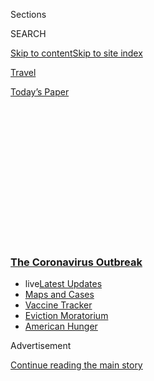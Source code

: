 <div id="app">

<div>

<div>

<div>

<div class="NYTAppHideMasthead css-1q2w90k e1suatyy0">

<div class="section css-ui9rw0 e1suatyy2">

<div class="css-eph4ug er09x8g0">

<div class="css-6n7j50">

</div>

<span class="css-1dv1kvn">Sections</span>

<div class="css-10488qs">

<span class="css-1dv1kvn">SEARCH</span>

</div>

[Skip to content](#site-content)[Skip to site
index](#site-index)

</div>

<div id="masthead-section-label" class="css-1wr3we4 eaxe0e00">

[Travel](https://www.nytimes3xbfgragh.onion/section/travel)

</div>

<div class="css-10698na e1huz5gh0">

</div>

</div>

<div id="masthead-bar-one" class="section hasLinks css-15hmgas e1csuq9d3">

<div class="css-uqyvli e1csuq9d0">

</div>

<div class="css-1uqjmks e1csuq9d1">

</div>

<div class="css-9e9ivx">

[](https://myaccount.nytimes3xbfgragh.onion/auth/login?response_type=cookie&client_id=vi)

</div>

<div class="css-1bvtpon e1csuq9d2">

[Today’s
Paper](https://www.nytimes3xbfgragh.onion/section/todayspaper)

</div>

</div>

</div>

</div>

<div data-aria-hidden="false">

<div id="site-content" data-role="main">

<div>

<div class="css-1aor85t" style="opacity:0.000000001;z-index:-1;visibility:hidden">

<div class="css-1hqnpie">

<div class="css-epjblv">

<span class="css-17xtcya">[Travel](/section/travel)</span><span class="css-x15j1o">|</span><span class="css-fwqvlz">Do
Safari Companies Really Want African
Travelers?</span>

</div>

<div class="css-k008qs">

<div class="css-1iwv8en">

<span class="css-18z7m18"></span>

<div>

</div>

</div>

<span class="css-1n6z4y">https://nyti.ms/32S9aoE</span>

<div class="css-1705lsu">

<div class="css-4xjgmj">

<div class="css-4skfbu" data-role="toolbar" data-aria-label="Social Media Share buttons, Save button, and Comments Panel with current comment count" data-testid="share-tools">

  - 
  - 
  - 
  - 
    
    <div class="css-6n7j50">
    
    </div>

  - 

</div>

</div>

</div>

</div>

</div>

</div>

<div class="css-13pd83m">

<div class="css-l9svim">

### [<span class="css-pa1jbp"><span class="css-1rxm0ex">The Coronavirus</span><span class="css-1rxm0ex"> Outbreak</span></span>](https://www.nytimes3xbfgragh.onion/news-event/coronavirus?name=styln-coronavirus-national&region=TOP_BANNER&block=storyline_menu_recirc&action=click&pgtype=Article&impression_id=805bfd90-f1ad-11ea-b69e-dd4be0f736de&variant=undefined)

  - <span class="css-ousu42"><span class="css-12clwdu">live</span>[Latest
    Updates](https://www.nytimes3xbfgragh.onion/2020/09/07/world/covid-19-coronavirus.html?name=styln-coronavirus-national&region=TOP_BANNER&block=storyline_menu_recirc&action=click&pgtype=Article&impression_id=805bfd91-f1ad-11ea-b69e-dd4be0f736de&variant=undefined)</span>
  - <span class="css-ousu42">[Maps and
    Cases](https://www.nytimes3xbfgragh.onion/interactive/2020/us/coronavirus-us-cases.html?name=styln-coronavirus-national&region=TOP_BANNER&block=storyline_menu_recirc&action=click&pgtype=Article&impression_id=805bfd92-f1ad-11ea-b69e-dd4be0f736de&variant=undefined)</span>
  - <span class="css-ousu42">[Vaccine
    Tracker](https://www.nytimes3xbfgragh.onion/interactive/2020/science/coronavirus-vaccine-tracker.html?name=styln-coronavirus-national&region=TOP_BANNER&block=storyline_menu_recirc&action=click&pgtype=Article&impression_id=805bfd93-f1ad-11ea-b69e-dd4be0f736de&variant=undefined)</span>
  - <span class="css-ousu42">[Eviction
    Moratorium](https://www.nytimes3xbfgragh.onion/2020/09/02/your-money/eviction-moratorium-covid.html?name=styln-coronavirus-national&region=TOP_BANNER&block=storyline_menu_recirc&action=click&pgtype=Article&impression_id=805bfd94-f1ad-11ea-b69e-dd4be0f736de&variant=undefined)</span>
  - <span class="css-ousu42">[American
    Hunger](https://www.nytimes3xbfgragh.onion/interactive/2020/09/02/magazine/food-insecurity-hunger-us.html?name=styln-coronavirus-national&region=TOP_BANNER&block=storyline_menu_recirc&action=click&pgtype=Article&impression_id=805c24a0-f1ad-11ea-b69e-dd4be0f736de&variant=undefined)</span>

</div>

</div>

<div id="top-wrapper" class="css-1sy8kpn">

<div id="top-slug" class="css-l9onyx">

Advertisement

</div>

[Continue reading the main
story](#after-top)

<div class="ad top-wrapper" style="text-align:center;height:100%;display:block;min-height:250px">

<div id="top" class="place-ad" data-position="top" data-size-key="top">

</div>

</div>

<div id="after-top">

</div>

</div>

<div>

<div id="sponsor-wrapper" class="css-1hyfx7x">

<div id="sponsor-slug" class="css-19vbshk">

Supported by

</div>

[Continue reading the main
story](#after-sponsor)

<div id="sponsor" class="ad sponsor-wrapper" style="text-align:center;height:100%;display:block">

</div>

<div id="after-sponsor">

</div>

</div>

<div class="css-186x18t">

</div>

<div class="css-1vkm6nb ehdk2mb0">

# Do Safari Companies Really Want African Travelers?

</div>

During these lean times for tourism, travel companies are appealing to
residents with special rates. But locals ask: Why didn’t you reach out
before?

<div class="css-79elbk" data-testid="photoviewer-wrapper">

<div class="css-z3e15g" data-testid="photoviewer-wrapper-hidden">

</div>

<div class="css-1a48zt4 ehw59r15" data-testid="photoviewer-children">

![<span class="css-16f3y1r e13ogyst0" data-aria-hidden="true">Giraffes
at Asilia Africa’s Encounter Mara camp in Kenya. The company says it has
long had local rates, but this year marks the first time it has actively
marketed
them.</span><span class="css-cnj6d5 e1z0qqy90" itemprop="copyrightHolder"><span class="css-1ly73wi e1tej78p0">Credit...</span><span><span>Asilia
Africa</span></span></span>](https://static01.graylady3jvrrxbe.onion/images/2020/09/02/travel/02safari/02safari-articleLarge.jpg?quality=75&auto=webp&disable=upscale)

</div>

</div>

<div class="css-18e8msd">

<div class="css-vp77d3 epjyd6m0">

<div class="css-hus3qt ey68jwv0" data-aria-hidden="true">

[![Tariro
Mzezewa](https://static01.graylady3jvrrxbe.onion/images/2018/08/24/opinion/tariro-headshot/tariro-headshot-thumbLarge-v2.png
"Tariro Mzezewa")](https://www.nytimes3xbfgragh.onion/by/tariro-mzezewa)

</div>

<div class="css-1baulvz">

By [<span class="css-1baulvz last-byline" itemprop="name">Tariro
Mzezewa</span>](https://www.nytimes3xbfgragh.onion/by/tariro-mzezewa)

</div>

</div>

  - 
    
    <div class="css-ld3wwf e16638kd2">
    
    Sept. 2,
    2020
    
    </div>

  - 
    
    <div class="css-4xjgmj">
    
    <div class="css-d8bdto" data-role="toolbar" data-aria-label="Social Media Share buttons, Save button, and Comments Panel with current comment count" data-testid="share-tools">
    
      - 
      - 
      - 
      - 
        
        <div class="css-6n7j50">
        
        </div>
    
      - 
    
    </div>
    
    </div>

</div>

</div>

<div class="section meteredContent css-1r7ky0e" name="articleBody" itemprop="articleBody">

<div class="css-1fanzo5 StoryBodyCompanionColumn">

<div class="css-53u6y8">

When the Safari Collection, which owns the Giraffe Manor, a popular
hotel in Nairobi known for its roaming giraffes, posted a photo on its
Instagram account in June with a caption saying that the hotel would be
“welcoming those who can still travel within Nairobi” and Kenyans
could pay a special reduced rate to stay at the hotel, it received
backlash from the very people it hoped to entice.

For many Kenyans, the offer was seen as insulting and only extended
because foreign visitors, the lifeblood of the safari industry, were
largely absent because of restrictions on international travel. Offering
local rates seemed like a desperate ploy from a hotel where locals say
they previously never felt welcome.

“My eyes just rolled when I saw that,” [Harriet
Akinyi](https://www.instagram.com/harrietowalla/), a Nairobi-based
travel writer, said in a phone interview. “It’s hypocritical that it
took a pandemic for them to realize that they have to cater to the
Kenyan market as well, not just the international market.”

[The Safari
Collection](https://www.thesafaricollection.com/properties/giraffe-manor/)
said that the post was published by an independent agent and the wording
was misconstrued. The hotel, the company said, has always been open to
all guests, but this was the first time it ran a special, because it was
the first time it had the empty rooms to do so.

</div>

</div>

<div class="css-1fanzo5 StoryBodyCompanionColumn">

<div class="css-53u6y8">

“The situation with Covid-19 has resulted in an opportunity to welcome
local guests who wouldn’t normally book in advance — we are usually
booked up months in advance,” said Jessica Pattison, head of sales and
marketing for the Safari Collection, in an email, adding that the
company employs more than 240 people and 95 percent of them are Black.
The company would not reveal its local rates, but for international
visitors, rooms range from $875 per night per person to $3,000 for a
suite sleeping up to four per night, depending on the season and type of
room.

Still, the incident renewed conversations among Kenyans and other
Africans who live in countries that are home to safari companies, tour
operators and luxury lodgings that focus on attracting American and
European visitors. Who, they ask, is really welcome to take part in
these offerings? People in South Africa, Kenya, Tanzania and Botswana
said that the local rates have allowed them to enjoy their own countries
in recent months, but as borders start to reopen, they remain skeptical
about whether they’ll still be invited. Ms. Akinyi shared an email from
[Arijiju](https://www.arijiju.com/), a private-home retreat in Laikipia,
where she was told that the residence had ‘a strict target list of
top-tier international media,’ so she could not visit.

</div>

</div>

<div class="css-cfo9c3">

</div>

<div class="css-1fanzo5 StoryBodyCompanionColumn">

<div class="css-53u6y8">

Border closures, national lockdowns and other measures put in place to
stop the spread of the coronavirus have devastated Africa’s [$39 billion
tourism
industry](https://www.brookings.edu/wp-content/uploads/2018/12/Africas-tourism-potential_LandrySigne1.pdf).
The tourism industry funds wildlife conservation across the continent
and the lack of international tourists has led experts to fear that
threatened animals would be poached at higher rates, further endangering
them.

</div>

</div>

<div class="css-1fanzo5 StoryBodyCompanionColumn">

<div class="css-53u6y8">

Safari travel as marketed internationally is largely a luxury product,
with beautifully appointed tent camps or lodges appealing to wealthy
travelers. At the high end it can cost thousands of dollars a night,
with guests flown between remote camps on private planes; even at the
more modest end of the spectrum the cost tends to run to hundreds of
dollars a night per person. That puts them far beyond the means of many
Africans: In South Africa, for example, where Kruger National Park is a
major draw for safari vacationers, the average earnings for Black
residents between 2011 and 2015 were 6,899 rand ($413) per month,
according to [a 2019
report](http://www.statssa.gov.za/publications/Report-03-10-19/Report-03-10-192017.pdf)
by the country’s Department of Statistics. The same report showed that
for white South Africans, who tend to go on more safari vacations,
average earnings were 24,646 rand ($1,400) per month — more than three
times what Black South Africans make.

</div>

</div>

<div>

</div>

<div class="css-1fanzo5 StoryBodyCompanionColumn">

<div class="css-53u6y8">

Some think it is time to reshape the industry.

“We can’t expect that Covid is the last issue that may cause a pause in
travel, and companies have now seen that solely relying on international
travelers is not sustainable,” said Naledi Khabo, chief executive of
[Africa Tourism Association](https://africatourismassociation.org/), a
U.S.-based agency that promotes tourism to and within Africa. “Having a
consistent base of local travelers will be key to any safari business
who wants to
survive.”

<div id="NYT_MAIN_CONTENT_1_REGION" class="css-9tf9ac">

<div>

<div id="styln-covid-updates-world" class="section interactive-content interactive-size-medium css-1ftcdic">

<div class="css-17ih8de interactive-body">

<div id="styln-briefing-block" data-asset-id="QXJ0aWNsZTpueXQ6Ly9hcnRpY2xlLzgwMTMwMzAyLWI1NGMtNTc3ZC1iZTQ5LTgxZjA5MGQzMGJjOA==">

<div class="briefing-block-header-section">

# [Latest Updates: The Coronavirus Outbreak](https://www.nytimes3xbfgragh.onion/2020/09/07/world/covid-19-coronavirus.html?action=click&pgtype=Article&state=default&region=MAIN_CONTENT_1&context=storylines_live_updates)

<div class="briefing-block-ts">

Updated 2020-09-08T08:03:39.372Z

</div>

</div>

  - [For reopened U.S. universities, parties and pushback are upending
    plans.](https://www.nytimes3xbfgragh.onion/2020/09/07/world/covid-19-coronavirus.html?action=click&pgtype=Article&state=default&region=MAIN_CONTENT_1&context=storylines_live_updates#link-71fba04f)
  - [China’s leader declares success in suppressing the country’s
    outbreak.](https://www.nytimes3xbfgragh.onion/2020/09/07/world/covid-19-coronavirus.html?action=click&pgtype=Article&state=default&region=MAIN_CONTENT_1&context=storylines_live_updates#link-adc17f7)
  - [On a holiday weekend in the U.S., the virus continues its grinding
    hold on Americans’
    lives.](https://www.nytimes3xbfgragh.onion/2020/09/07/world/covid-19-coronavirus.html?action=click&pgtype=Article&state=default&region=MAIN_CONTENT_1&context=storylines_live_updates#link-47c32b10)

<div class="briefing-block-footer">

<div class="briefing-block-footer-meta">

[See more
updates](https://www.nytimes3xbfgragh.onion/2020/09/07/world/covid-19-coronavirus.html?action=click&pgtype=Article&state=default&region=MAIN_CONTENT_1&context=storylines_live_updates)

</div>

<div class="briefing-block-briefinglinks">

<span>More live coverage:</span>

</div>

</div>

</div>

</div>

</div>

</div>

</div>

In Tanzania, another country with a fast-growing middle class that is a
popular destination for safaris and luxury stays, local rates have
become the norm. Lodges and safaris are being marketed at half price in
some cases and at even less than that at others.

Andrew Mahiga, a project manager for a development project in Dar es
Salaam, said that when he returned to Tanzania a decade ago, after
living in the United States and Britain, he was committed to [traveling
the country](https://www.instagram.com/drudysseus/?hl=en) and becoming
reacquainted with his home. But he and his fiancée have noticed that at
some hotels and resorts, the services offered to locals can differ
vastly from those offered to international tourists. That hasn’t changed
since the start of the pandemic.

<div id="NYT_MAIN_CONTENT_2_REGION" class="css-9tf9ac">

<div>

</div>

</div>

“Even though places are becoming more accessible to us right now, the
experiences are still not equal to those offered to foreigners,” he
said. “When I stay someplace, they aren’t as invested in me as a guest.
They don’t give suggestions for places nearby to see or excursions to go
on and things to try, but foreigners — that’s all provided at length.”

</div>

</div>

<div>

</div>

<div class="css-1fanzo5 StoryBodyCompanionColumn">

<div class="css-53u6y8">

Mr. Mahiga, 35, said that recently he and his fiancée have been focusing
on staying at Airbnbs that are owned by Tanzanians and going on tours
that are run by locals.

</div>

</div>

<div class="css-1fanzo5 StoryBodyCompanionColumn">

<div class="css-53u6y8">

Although many safari and lodging companies have Black African guides and
staff, the African Travel and Tourism Association estimates that 15
percent of its 600-plus members are [Black
owners](https://www.cntraveller.com/article/locally-owned-safari-camps),
something that locals say plays a part in the feeling that they are not
welcome.

“These luxury resorts and companies that focus on foreigners are finally
being friendly to local Tanzanians and that’s good,” Mr. Mahiga said.
“But since Covid started I’ve found myself wondering, ‘Why don’t I
support really local business, especially when the foreign ones never
wanted my money before?’”

For their part, companies say that locals tend to plan their trips later
than foreign visitors, so that usually when they inquire, they are
already
booked.

<div id="NYT_MAIN_CONTENT_3_REGION" class="css-9tf9ac">

<div>

<div id="styln-prism-freeform-1594220623585" class="section interactive-content interactive-size-medium css-1ftcdic">

<div class="css-17ih8de interactive-body">

<div id="prism-freeform-block-62914" class="css-19mumt8" data-role="complementary" data-storyline="The Coronavirus Outbreak" data-truncated="true" tabindex="0">

<div class="css-a8d9oz">

<div class="css-eb027h">

[](https://www.nytimes3xbfgragh.onion/news-event/coronavirus?action=click&pgtype=Article&state=default&region=MAIN_CONTENT_3&context=storylines_faq)

### The Coronavirus Outbreak ›

#### Frequently Asked Questions

Updated September 4, 2020

  - #### What are the symptoms of coronavirus?
    
      - In the beginning, the coronavirus [seemed like it was primarily
        a respiratory
        illness](https://www.nytimes3xbfgragh.onion/article/coronavirus-facts-history.html?action=click&pgtype=Article&state=default&region=MAIN_CONTENT_3&context=storylines_faq#link-6817bab5) —
        many patients had fever and chills, were weak and tired, and
        coughed a lot, though some people don’t show many symptoms at
        all. Those who seemed sickest had pneumonia or acute respiratory
        distress syndrome and received supplemental oxygen. By now,
        doctors have identified many more symptoms and syndromes. In
        April, [the C.D.C. added to the list of early
        signs](https://www.nytimes3xbfgragh.onion/2020/04/27/health/coronavirus-symptoms-cdc.html?action=click&pgtype=Article&state=default&region=MAIN_CONTENT_3&context=storylines_faq) sore
        throat, fever, chills and muscle aches. Gastrointestinal upset,
        such as diarrhea and nausea, has also been observed. Another
        telltale sign of infection may be a sudden, profound diminution
        of one’s [sense of smell and
        taste.](https://www.nytimes3xbfgragh.onion/2020/03/22/health/coronavirus-symptoms-smell-taste.html?action=click&pgtype=Article&state=default&region=MAIN_CONTENT_3&context=storylines_faq) Teenagers
        and young adults in some cases have developed painful red and
        purple lesions on their fingers and toes — nicknamed “Covid toe”
        — but few other serious symptoms.

  - #### Why is it safer to spend time together outside?
    
      - [Outdoor
        gatherings](https://www.nytimes3xbfgragh.onion/2020/05/15/us/coronavirus-what-to-do-outside.html?action=click&pgtype=Article&state=default&region=MAIN_CONTENT_3&context=storylines_faq) lower
        risk because wind disperses viral droplets, and sunlight can
        kill some of the virus. Open spaces prevent the virus from
        building up in concentrated amounts and being inhaled, which can
        happen when infected people exhale in a confined space for long
        stretches of time, said Dr. Julian W. Tang, a virologist at the
        University of Leicester.

  - #### Why does standing six feet away from others help?
    
      - The coronavirus spreads primarily through droplets from your
        mouth and nose, especially when you cough or sneeze. The C.D.C.,
        one of the organizations using that measure, [bases its
        recommendation of six
        feet](https://www.nytimes3xbfgragh.onion/2020/04/14/health/coronavirus-six-feet.html?action=click&pgtype=Article&state=default&region=MAIN_CONTENT_3&context=storylines_faq) on
        the idea that most large droplets that people expel when they
        cough or sneeze will fall to the ground within six feet. But six
        feet has never been a magic number that guarantees complete
        protection. Sneezes, for instance, can launch droplets a lot
        farther than six feet, [according to a recent
        study](https://jamanetwork.com/journals/jama/fullarticle/2763852).
        It's a rule of thumb: You should be safest standing six feet
        apart outside, especially when it's windy. But keep a mask on at
        all times, even when you think you’re far enough apart.

  - #### I have antibodies. Am I now immune?
    
      - As of right now,[ that seems likely, for at least several
        months.](https://www.nytimes3xbfgragh.onion/2020/07/22/health/covid-antibodies-herd-immunity.html?action=click&pgtype=Article&state=default&region=MAIN_CONTENT_3&context=storylines_faq) There
        have been frightening accounts of people suffering what seems to
        be a second bout of Covid-19. But experts say these patients may
        have a drawn-out course of infection, with the virus taking a
        slow toll weeks to months after initial exposure. People
        infected with the coronavirus typically
        [produce](https://www.nature.com/articles/s41586-020-2456-9) immune
        molecules called antibodies, which are [protective proteins made
        in response to an
        infection](https://www.nytimes3xbfgragh.onion/2020/05/07/health/coronavirus-antibody-prevalence.html?action=click&pgtype=Article&state=default&region=MAIN_CONTENT_3&context=storylines_faq)[.
        These antibodies
        may](https://www.nytimes3xbfgragh.onion/2020/05/07/health/coronavirus-antibody-prevalence.html?action=click&pgtype=Article&state=default&region=MAIN_CONTENT_3&context=storylines_faq) last
        in the body [only two to three
        months](https://www.nature.com/articles/s41591-020-0965-6),
        which may seem worrisome, but that’s perfectly normal after an
        acute infection subsides, said Dr. Michael Mina, an immunologist
        at Harvard University. It may be possible to get the coronavirus
        again, but it’s highly unlikely that it would be possible in a
        short window of time from initial infection or make people
        sicker the second time.

  - #### What are my rights if I am worried about going back to work?
    
      - Employers have to provide [a safe
        workplace](https://www.osha.gov/SLTC/covid-19/standards.html) with
        policies that protect everyone equally. [And if one of your
        co-workers tests positive for the coronavirus, the
        C.D.C.](https://www.nytimes3xbfgragh.onion/article/coronavirus-money-unemployment.html?action=click&pgtype=Article&state=default&region=MAIN_CONTENT_3&context=storylines_faq) has
        said that [employers should tell their
        employees](https://www.cdc.gov/coronavirus/2019-ncov/community/guidance-business-response.html) --
        without giving you the sick employee’s name -- that they may
        have been exposed to the
virus.

<div id="styln-survey-component-62914" class="styln-survey-component" data-surveyname="faq" data-surveystoryline="coronavirus">

</div>

</div>

<div class="css-6mllg9">

</div>

<div class="css-pmm6ed">

<span class="css-5gimkt"></span>

</div>

</div>

</div>

</div>

</div>

</div>

</div>

For Beks Ndlovu, the founder of [African Bush
Camps](https://africanbushcamps.com/), an independently owned safari
company, promoting local rates has always been a key part of operating a
business in any country. Mr. Ndlovu’s company has 15 luxury tented camps
and lodges in Botswana, Zimbabwe and Zambia, and has, for years, offered
advantageous local rates to residents of countries that are part of the
Southern African Development Community, a regional economic community.
For foreign guests, depending on the season, a stay can run between $400
and $950 per person per night, but for locals and people from the region
it is $250 to $380 per person per night.

“This is not something that’s new to us,” he said. “We’ve actively
promoted our offerings and the rate we offer is very favorable to locals
because we understand the earnings in this part of the world are
different from that of the international traveler.”

Mr. Ndlovu, who is Zimbabwean, said that offering local rates isn’t
enough; he believes that his company has been successful among locals in
the countries where it has camps because locals are treated as well as
Europeans and Americans are — something that goes a long way, he said.

Some people, like Lelo Boyana, who works in finance in Johannesburg and
hosts the [travel podcast Chica Travel](https://chicatravel.co.za/),
worry that the push for local guests won’t last past the pandemic. Ms.
Boyana said that although she has taken advantage of local rates
[throughout South
Africa](https://www.reuters.com/article/us-health-coronavirus-safrica-tourism/with-borders-closed-south-africa-pins-hopes-on-cash-strapped-local-tourists-idUSKBN25R1LI)
this year, she remains skeptical of how much of the money spent by
travelers goes to locals, another common criticism of safari companies.
Travelers, she said, need to ask more questions about where their money
is going and companies need to do more than discount stays.

</div>

</div>

<div class="css-1fanzo5 StoryBodyCompanionColumn">

<div class="css-53u6y8">

“I think what’s obvious is that these companies are desperate for
business,” she said. “If they wanted to have us, they would have made
these rates available to us long ago and they would have publicized them
before the pandemic. We are their last resort and their attempts are
halfhearted. They still have a lot of work to do.”

Ms. Khabo of the African Tourism Association said she thought this might
be a turning point. As leisure travel within Africa becomes more
popular, with new flight routes and the easing of visa policies, it
would be bad business for companies to ignore African buying power. She
expects the shift to a focus on domestic travel to continue after the
pandemic.

“There is now a new opportunity to engage the local market and cultivate
local ambassadors, so we will see which companies keep it going,” she
said.

In many cases, the decision to cater to local residents more
aggressively is keeping camps busy. [Asilia
Africa](https://www.asiliaafrica.com/), a company that operates 20 camps
in East Africa, has always had local rates, but this year marks the
first time the company has actively marketed them to residents. In
previous years, people found out about the discounts by word of mouth
and the occasional mention in the local press, Mercedes Bailey, a press
manager at Asilia said.

Staying open and keeping rangers in the bush discouraged poaching, Ms.
Bailey added. Resident sales in June were about 60 percent higher than
during the same period last year. Those sales have also never been
higher than 20 percent, but the company expects them to surpass 50
percent this year.

“We have a social media campaign, targeting Africans,” Ms. Bailey said
in a phone interview. “That’s something we haven’t done before, but
people are coming and we are now asking ourselves: Are people coming now
because they can’t go anywhere else or have they always wanted to come,
but didn’t feel welcome?”

-----

***Follow New York Times Travel***
*on*[*Instagram*](https://www.instagram.com/nytimestravel/)*,*[*Twitter*](https://twitter.com/nytimestravel)
*and*[*Facebook*](https://www.facebookcorewwwi.onion/nytimestravel/)*.
And*[*sign up for our weekly Travel Dispatch
newsletter*](https://www.nytimes3xbfgragh.onion/newsletters/traveldispatch)
*to receive expert tips on traveling smarter and inspiration for your
next vacation.*

</div>

</div>

</div>

<div>

</div>

<div>

</div>

<div>

</div>

<div>

<div id="bottom-wrapper" class="css-1ede5it">

<div id="bottom-slug" class="css-l9onyx">

Advertisement

</div>

[Continue reading the main
story](#after-bottom)

<div id="bottom" class="ad bottom-wrapper" style="text-align:center;height:100%;display:block;min-height:90px">

</div>

<div id="after-bottom">

</div>

</div>

</div>

</div>

</div>

## Site Index

<div>

</div>

## Site Information Navigation

  - [© <span>2020</span> <span>The New York Times
    Company</span>](https://help.nytimes3xbfgragh.onion/hc/en-us/articles/115014792127-Copyright-notice)

<!-- end list -->

  - [NYTCo](https://www.nytco.com/)
  - [Contact
    Us](https://help.nytimes3xbfgragh.onion/hc/en-us/articles/115015385887-Contact-Us)
  - [Work with us](https://www.nytco.com/careers/)
  - [Advertise](https://nytmediakit.com/)
  - [T Brand Studio](http://www.tbrandstudio.com/)
  - [Your Ad
    Choices](https://www.nytimes3xbfgragh.onion/privacy/cookie-policy#how-do-i-manage-trackers)
  - [Privacy](https://www.nytimes3xbfgragh.onion/privacy)
  - [Terms of
    Service](https://help.nytimes3xbfgragh.onion/hc/en-us/articles/115014893428-Terms-of-service)
  - [Terms of
    Sale](https://help.nytimes3xbfgragh.onion/hc/en-us/articles/115014893968-Terms-of-sale)
  - [Site
    Map](https://spiderbites.nytimes3xbfgragh.onion)
  - [Help](https://help.nytimes3xbfgragh.onion/hc/en-us)
  - [Subscriptions](https://www.nytimes3xbfgragh.onion/subscription?campaignId=37WXW)

</div>

</div>

</div>

</div>
